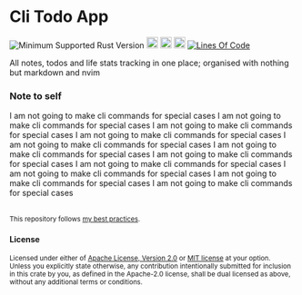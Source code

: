 # Cli Todo App
![Minimum Supported Rust Version](https://img.shields.io/badge/nightly-1.81+-ab6000.svg)
[<img alt="crates.io" src="https://img.shields.io/crates/v/todo.svg?color=fc8d62&logo=rust" height="20" style=flat-square>](https://crates.io/crates/todo)
[<img alt="docs.rs" src="https://img.shields.io/badge/docs.rs-66c2a5?style=for-the-badge&labelColor=555555&logo=docs.rs&style=flat-square" height="20">](https://docs.rs/todo)
[<img alt="build status" src="https://img.shields.io/github/actions/workflow/status/valeratrades/todo/ci.yml?branch=master&style=for-the-badge&style=flat-square" height="20">](https://github.com/valeratrades/todo/actions?query=branch%3Amaster) <!--NB: Won't find it if repo is private-->
[![Lines Of Code](https://tokei.rs/b1/github/valeratrades/todo?category=code)](https://github.com/valeratrades/todo/src)

All notes, todos and life stats tracking in one place; organised with nothing but markdown and nvim

### Note to self
I am not going to make cli commands for special cases
I am not going to make cli commands for special cases
I am not going to make cli commands for special cases
I am not going to make cli commands for special cases
I am not going to make cli commands for special cases
I am not going to make cli commands for special cases
I am not going to make cli commands for special cases
I am not going to make cli commands for special cases
I am not going to make cli commands for special cases
I am not going to make cli commands for special cases
I am not going to make cli commands for special cases


<br>

<sup>
This repository follows <a href="https://github.com/valeratrades/.github/tree/master/best_practices">my best practices</a>.
</sup>

#### License

<sup>
Licensed under either of <a href="LICENSE-APACHE">Apache License, Version
2.0</a> or <a href="LICENSE-MIT">MIT license</a> at your option.
</sup>

<br>

<sub>
Unless you explicitly state otherwise, any contribution intentionally submitted
for inclusion in this crate by you, as defined in the Apache-2.0 license, shall
be dual licensed as above, without any additional terms or conditions.
</sub>

